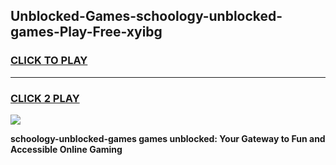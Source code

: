 
## Unblocked-Games-schoology-unblocked-games-Play-Free-xyibg
<h3>
<a href="https://premium76.site?title=schoology-unblocked-games&ref=23A">CLICK TO PLAY</a></h3>
<hr>

<h3>
<a href="https://premium76.site?title=schoology-unblocked-games&ref=23A">CLICK 2 PLAY</a>
  
</h3>

<a href="https://premium76.site?title=schoology-unblocked-games&ref=23A"><img src="https://clearcache.store/games.png"></a>


**schoology-unblocked-games games unblocked: Your Gateway to Fun and Accessible Online Gaming**
